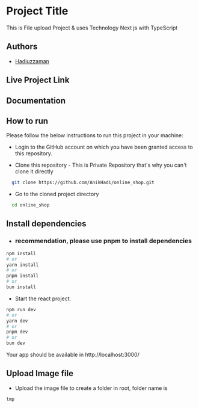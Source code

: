 # Project Title

This is File upload Project & uses Technology Next js with TypeScript

## Authors

- [Hadiuzzaman](https://www.github.com/AnikHadi)

## Live Project Link

<!-- - [Live Project](https://www.github.com/AnikHadi) -->

## Documentation

## How to run

Please follow the below instructions to run this project in your machine:

- Login to the GitHub account on which you have been granted access to this repository.

- Clone this repository - This is Private Repository that's why you can't clone it directly

```bash
  git clone https://github.com/AnikHadi/online_shop.git
```

- Go to the cloned project directory

```bash
  cd online_shop
```

## Install dependencies

- ### recommendation, please use pnpm to install dependencies

```bash
npm install
# or
yarn install
# or
pnpm install
# or
bun install
```

- Start the react project.

```bash
npm run dev
# or
yarn dev
# or
pnpm dev
# or
bun dev
```

Your app should be available in http://localhost:3000/

## Upload Image file

- Upload the image file to create a folder in root, folder name is

```bash
tmp
```

